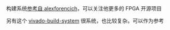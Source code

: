 

构建系统[参考自 alexforencich](https://github.com/alexforencich/verilog-ethernet)，可以关注他更多的 FPGA 开源项目

另有这个 [vivado-build-system](https://github.com/missinglinkelectronics/vivado-build-system) 很系统，也比较复杂。可以作为参考



